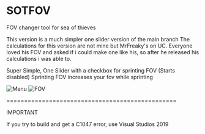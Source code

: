 # SOTFOV
FOV changer tool for sea of thieves

This version is a much simpler one slider version of the main branch
The calculations for this version are not mine but MrFreaky's on UC. Everyone loved his FOV and asked if i could make one like his, so after he released his calculations i was able to.


Super Simple, One Slider with a checkbox for sprinting FOV (Starts disabled)
Sprinting FOV increases your fov while sprinting

![Menu](https://user-images.githubusercontent.com/92900622/205402095-3aed0e6b-d6c4-4f75-a2d2-3d3d7d9fe102.png)
![FOV](https://user-images.githubusercontent.com/92900622/205402167-b092f4b2-0524-4b5a-9b63-9259a264bd1f.png)




================================================

IMPORTANT

If you try to build and get a C1047 error, use Visual Studios 2019
